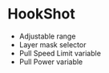 # HookShot
 - Adjustable range
 - Layer mask selector
 - Pull Speed Limit variable
 - Pull Power variable
